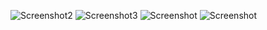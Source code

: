 
![Screenshot2](https://github.com/user-attachments/assets/28d6ddb6-b8a4-460d-b4bd-2b7ccd57fcd4)
![Screenshot3](https://github.com/user-attachments/assets/70bb974c-b3fa-4bc0-9353-950056446ad1)
![Screenshot](https://github.com/user-attachments/assets/9fc75d7e-56dc-4134-8295-f16bd7cc9e91)
![Screenshot](https://github.com/user-attachments/assets/0c22ec6f-0f44-41de-a148-f027c76aadd5)
